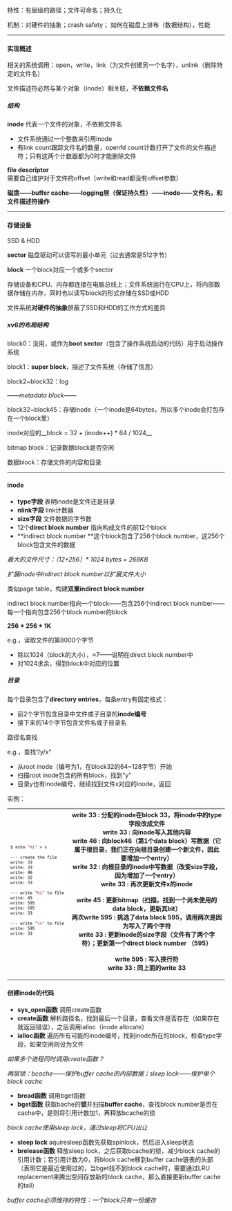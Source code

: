 特性：有层级的路径；文件可命名；持久化

机制：对硬件的抽象；crash safety； 如何在磁盘上排布（数据结构），性能

---

#### 实现概述

相关的系统调用：open，write，link（为文件创建另一个名字），unlink（删除特定的文件名）

文件描述符必然与某个对象（inode）相关联，**不依赖文件名**

##### 结构

**inode** 代表一个文件的对象，不依赖文件名

- 文件系统通过一个整数来引用inode
- 有link count跟踪文件名的数量，openfd count计数打开了文件的文件描述符；只有这两个计数器都为0时才能删除文件

**file descriptor** 需要自己维护对于文件的offset（write和read都没有offset参数）

__磁盘——buffer cache——logging层（保证持久性）——inode——文件名，和文件描述符操作__

---

#### 存储设备

SSD & HDD

**sector** 磁盘驱动可以读写的最小单元（过去通常是512字节）

**block** 一个block对应一个或多个sector

存储设备和CPU、内存都连接在电脑总线上；文件系统运行在CPU上，将内部数据存储在内存，同时也以读写block的形式存储在SSD或HDD

文件系统**对硬件的抽象**屏蔽了SSD和HDD的工作方式的差异



##### xv6的布局结构

block0：没用，或作为**boot sector**（包含了操作系统启动的代码）用于启动操作系统

block1：**super block**，描述了文件系统（存储了信息）

block2~block32：log

*——metadata block——*

block32~block45：存储inode（一个inode是64bytes，所以多个inode会打包存在一个block里）

  inode对应的__block = 32 + (inode++) \* 64 / 1024__


bitmap block：记录数据block是否空闲

数据block：存储文件的内容和目录

---

#### inode

- **type字段** 表明inode是文件还是目录
- **nlink字段** link计数器
- **size字段** 文件数据的字节数
- 12个**direct block number** 指向构成文件的前12个block
- **indirect block number **这个block包含了256个block number，这256个block包含文件的数据

*最大的文件尺寸：（12+256）\* 1024 bytes = 268KB*

*扩展inode中indirect block number以扩展文件大小*

  类似page table，构建**双重indirect block number**

  indirect block number指向一个block——包含256个indirect block number——每一个指向包含256个block number的block

  __256 \* 256 \* 1K__




e.g.，读取文件的第8000个字节

- 除以1024（block的大小），≈7——说明在direct block number中
- 对1024求余，得到block中对应的位置



##### 目录

每个目录包含了**directory entries**，每条entry有固定格式：

- 前2个字节包含目录中文件或子目录的**inode编号**
- 接下来的14个字节包含文件名或子目录名

路径名查找

  e.g.，查找”/y/x“

  - 从root inode（编号为1，在block32的64~128字节）开始
- 扫描root inode包含的所有block，找到“y”
- 目录y也有inode编号，继续找到文件x对应的inode，返回




实例：

|![](image_1.df9b911c.png)|write 33 : 分配的inode在block 33，将inode中的type字段改成文件<br>write 33 : 向inode写入其他内容<br>write 46 : 向block46（第1个data block）写数据（它属于根目录，我们正在向根目录创建一个新文件，因此要增加一个entry）<br>write 32 : 向根目录的inode中写数据（改变size字段，因为增加了一个entry）<br>write 33 : 再次更新文件x的inode<br><br>write 45 : 更新bitmap（扫描，找到一个尚未使用的data block，更新其bit）<br>两次write 595 : 挑选了data block 595，调用两次是因为写入了两个字符<br>write 33 : 更新inode的size字段（文件有了两个字符）；更新第一个direct block number （595）<br><br>write 595 : 写入换行符<br>write 33 : 同上面的write 33|
|-------------------------|------------------------------------------------------------------------------------------------------------------------------------------------------------------------------------------------------------------------------------------------------------------------------------------------------------------------------------------------------------------------------------------------------------------------------------------------------------------------------|

---

#### 创建inode的代码

- **sys_open函数** 调用create函数
- **create函数** 解析路径名，找到最后一个目录，查看文件是否存在（如果存在就返回错误），之后调用ialloc（inode allocate）
- **ialloc函数** 遍历所有可能的inode编号，找到inode所在的block，检查type字段，如果空闲则设为文件

*如果多个进程同时调用create函数？*

*两层锁：bcache——保护buffer cache的内部数据；sleep lock——保护单个block cache*

- **bread函数** 调用bget函数
- **bget函数** 获取bache的**锁**并扫描**buffer cache**，查找block number是否在cache中，是则将引用计数加1，再释放bcache的锁

*block cache使用sleep lock，通过sleep将CPU出让*

- **sleep lock** aquiresleep函数先获取spinlock，然后进入sleep状态
- **brelease函数** 释放sleep lock，之后获取bcache的锁，减少block cache的引用计数；若引用计数为0，将block cache移到buffer cache链表的头部（表明它是最近使用过的，当bget找不到block cache时，需要通过LRU replacement来腾出空间存放新的block cache，那么直接更新buffer cache的tail）

*buffer cache必须维持的特性：一个block只有一份缓存*

